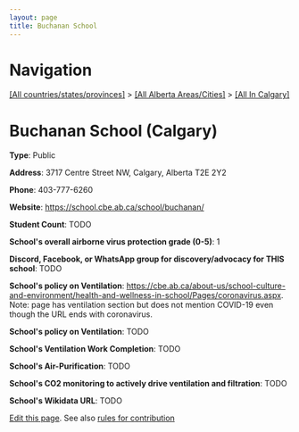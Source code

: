 ```yaml
---
layout: page
title: Buchanan School
---
```

# Navigation

[[All countries/states/provinces]](../../..) > [[All Alberta Areas/Cities]](../..) > [[All In Calgary]](..)

# Buchanan School (Calgary)

**Type**: Public

**Address**: 3717 Centre Street NW, Calgary, Alberta T2E 2Y2

**Phone**: 403-777-6260

**Website**: <https://school.cbe.ab.ca/school/buchanan/>

**Student Count**: TODO

**School's overall airborne virus protection grade (0-5)**: 1

**Discord, Facebook, or WhatsApp group for discovery/advocacy for THIS school**: TODO

**School's policy on Ventilation**: <https://cbe.ab.ca/about-us/school-culture-and-environment/health-and-wellness-in-school/Pages/coronavirus.aspx>. Note: page has ventilation section but does not mention COVID-19 even though the URL ends with coronavirus.

**School's policy on Ventilation**: TODO

**School's Ventilation Work Completion**: TODO

**School's Air-Purification**: TODO

**School's CO2 monitoring to actively drive ventilation and filtration**: TODO

**School's Wikidata URL**: TODO


[Edit this page](https://github.com/ventilate-schools/AB/edit/main/./Calgary/Buchanan_School.md). See also [rules for contribution](../../../contribution-rules/)